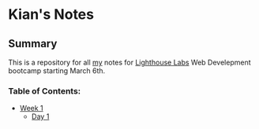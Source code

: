 # Kian's Notes
## Summary
This is a repository for all [my](https://github.com/KianNaimiRoy) notes for [Lighthouse Labs](lighthouselabs.ca) Web Develepment bootcamp starting March 6th.

### Table of Contents:
* [Week 1](/week_1)
  * [Day 1](/week_1/day_1)

